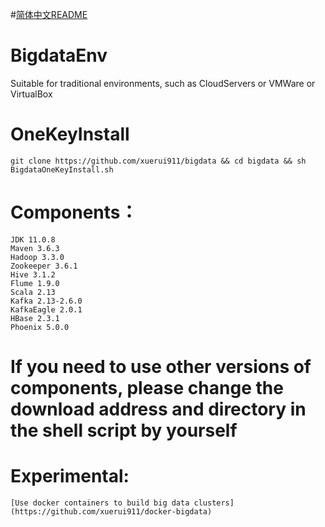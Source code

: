#[简体中文README](https://github.com/xuerui911/bigdata/blob/master/README-%E7%AE%80%E4%BD%93%E4%B8%AD%E6%96%87.md)
# BigdataEnv
  
  Suitable for traditional environments, such as CloudServers or VMWare or VirtualBox
  
# OneKeyInstall
	git clone https://github.com/xuerui911/bigdata && cd bigdata && sh BigdataOneKeyInstall.sh

# Components：
	JDK 11.0.8
	Maven 3.6.3
	Hadoop 3.3.0
	Zookeeper 3.6.1
	Hive 3.1.2
	Flume 1.9.0
	Scala 2.13
	Kafka 2.13-2.6.0
	KafkaEagle 2.0.1
	HBase 2.3.1
	Phoenix 5.0.0

# If you need to use other versions of components, please change the download address and directory in the shell script by yourself

# Experimental: 
	[Use docker containers to build big data clusters] (https://github.com/xuerui911/docker-bigdata)
	

